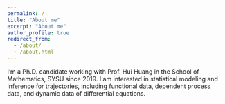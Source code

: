 ```yaml
---
permalink: /
title: "About me"
excerpt: "About me"
author_profile: true
redirect_from: 
  - /about/
  - /about.html
---
```


I’m a Ph.D. candidate working with Prof. Hui Huang in the School of Mathematics, SYSU since 2019. I am interested in statistical modeling and inference for trajectories, including functional data, dependent process data, and dynamic data of differential equations.

